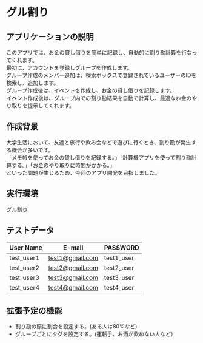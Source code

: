 # グル割り

## アプリケーションの説明
このアプリでは、お金の貸し借りを簡単に記録し、自動的に割り勘計算を行なってくれます。<br>
最初に、アカウントを登録しグループを作成します。<br>
グループ作成のメンバー追加は、検索ボックスで登録されているユーザーのIDを検索し、追加します。<br>
グループ作成後は、イベントを作成し、お金の貸し借りを記録します。<br>
イベント作成後は、グループ内での割り勘結果を自動で計算し、最適なお金のやり取りを提示してくれます。<br>

## 作成背景
大学生活において、友達と旅行や飲み会などで遊びに行くとき、割り勘が発生する機会が多いです。<br>
「メモ帳を使ってお金の貸し借りを記録する。」「計算機アプリを使って割り勘計算する。」「お金のやり取りに時間がかかる。」<br>
といった問題が生じるため、今回のアプリ開発を目指しました。

## 実行環境
[グル割り](https://guruwari-2db54c26b26e.herokuapp.com)

## テストデータ
| User Name | E-mail | PASSWORD |
| --- | --- | ---|
| test_user1 | test1@gmail.com | test1_user |
| test_user2 | test2@gmail.com | test2_user |
| test_user3 | test3@gmail.com | test3_user |
| test_user4 | test4@gmail.com | test4_user |

## 拡張予定の機能
- 割り勘の際に割合を設定する。(ある人は80%など)
- グループごとにタグを設定する。(運転手、お酒が飲めない人など）


